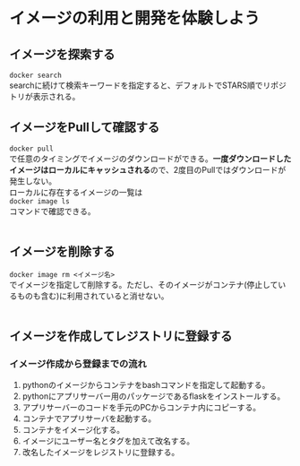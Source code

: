 # イメージの利用と開発を体験しよう
## イメージを探索する
```docker search```  
searchに続けて検索キーワードを指定すると、デフォルトでSTARS順でリポジトリが表示される。
<br>
## イメージをPullして確認する
```docker pull```  
で任意のタイミングでイメージのダウンロードができる。**一度ダウンロードしたイメージはローカルにキャッシュされる**ので、2度目のPullではダウンロードが発生しない。  
ローカルに存在するイメージの一覧は  
```docker image ls```  
コマンドで確認できる。  
<br>
## イメージを削除する
```docker image rm <イメージ名>```  
でイメージを指定して削除する。ただし、そのイメージがコンテナ(停止しているものも含む)に利用されていると消せない。  
<br>
## イメージを作成してレジストリに登録する
### イメージ作成から登録までの流れ
1. pythonのイメージからコンテナをbashコマンドを指定して起動する。
2. pythonにアプリサーバー用のパッケージであるflaskをインストールする。
3. アプリサーバーのコードを手元のPCからコンテナ内にコピーする。
4. コンテナでアプリサーバを起動する。
5. コンテナをイメージ化する。
6. イメージにユーザー名とタグを加えて改名する。
7. 改名したイメージをレジストリに登録する。

